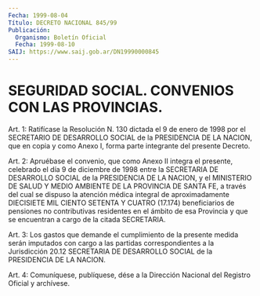 ```yaml
---
Fecha: 1999-08-04
Título: DECRETO NACIONAL 845/99
Publicación:
  Organismo: Boletín Oficial
  Fecha: 1999-08-10
SAIJ: https://www.saij.gob.ar/DN19990000845
---
```

# SEGURIDAD SOCIAL. CONVENIOS CON LAS PROVINCIAS.

<a id="1"></a>
Art. 1: Ratifícase la  Resolución N. 130 dictada el 9 de enero de 1998 por el SECRETARIO DE DESARROLLO SOCIAL de la PRESIDENCIA DE LA NACION, que en copia y como  Anexo  I, forma parte integrante del presente Decreto.

<a id="2"></a>
Art.  2: Apruébase  el convenio, que como Anexo  II  integra  el presente,  celebrado  el día  9  de  diciembre  de  1998  entre  la SECRETARIA DE DESARROLLO  SOCIAL  de la PRESIDENCIA DE LA NACION, y el MINISTERIO DE SALUD Y MEDIO AMBIENTE  DE  LA  PROVINCIA DE SANTA FE,  a  través del cual se dispuso la atención médica  integral  de aproximadamente  DIECISIETE  MIL  CIENTO  SETENTA Y CUATRO (17.174) beneficiarios de pensiones no contributivas residentes en el ámbito de  esa  Provincia  y  que  se  encuentran  a cargo  de  la  citada SECRETARIA.

<a id="3"></a>
Art.  3: Los gastos que demande el cumplimiento  de  la  presente medida serán  imputados con cargo a las partidas correspondientes a la  Jurisdicción  20.12  SECRETARIA  DE  DESARROLLO  SOCIAL  de  la PRESIDENCIA DE LA NACION.

<a id="4"></a>
Art. 4: Comuníquese, publíquese, dése a la Dirección Nacional del Registro  Oficial  y  archívese.